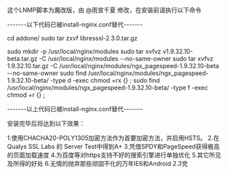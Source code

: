 这个LNMP脚本为魔改版，由 @雨宮千夏 修改，在安装前请执行以下命令

-------以下代码已被install-nginx.conf替代-------

cd addone/
sudo tar zxvf libresssl-2.3.0.tar.gz

sudo mkdir -p /usr/local/nginx/modules
sudo tar xvfvz v1.9.32.10-beta.tar.gz -C /usr/local/nginx/modules --no-same-owner
sudo tar xvfvz 1.9.32.10.tar.gz -C /usr/local/nginx/modules/ngx_pagespeed-1.9.32.10-beta --no-same-owner
sudo find /usr/local/nginx/modules/ngx_pagespeed-1.9.32.10-beta/ -type d -exec chmod +rx {} \;
sudo find /usr/local/nginx/modules/ngx_pagespeed-1.9.32.10-beta/ -type f -exec chmod +r {} \;

-------以上代码已被install-nginx.conf替代-------

安装完毕后将达到以下效果：

1.使用CHACHA20-POLY1305加密方法作为首要加密方法，并启用HSTS。
2.在Qualys SSL Labs 的 Server Test中得到A+
3.凭借SPDY和PageSpeed获得极高的页面加载速度
4.为百度等对https支持不好的搜索引擎进行单独优化
5.其它所见及所得的好处
6.无情的抛弃那些顽固不化的万年IE6和Android 2.3党
